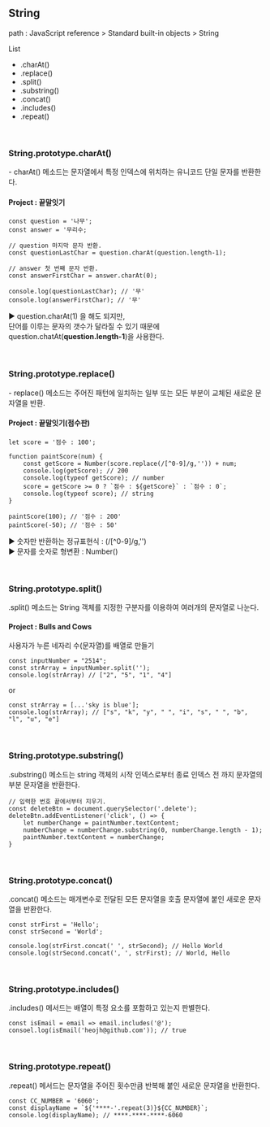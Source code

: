 String
-
path : JavaScript reference > Standard built-in objects > String <br />

List
- .charAt()
- .replace()
- .split()
- .substring()
- .concat()
- .includes()
- .repeat()

<br>

<h3>String.prototype.charAt()</h3>
- charAt() 메소드는 문자열에서 특정 인덱스에 위치하는 유니코드 단일 문자를 반환한다.<br>

<h4>Project : 끝말잇기</h4>

```
const question = '나무';
const answer = '무리수;

// question 마지막 문자 반환.
const questionLastChar = question.charAt(question.length-1);

// answer 첫 번째 문자 반환.
const answerFirstChar = answer.charAt(0);

console.log(questionLastChar); // '무'
console.log(answerFirstChar); // '무'
```
▶ question.charAt(1) 을 해도 되지만,<br>
단어를 이루는 문자의 갯수가 달라질 수 있기 때문에 question.chatAt(**question.length-1**)을 사용한다.

<br>

<h3>String.prototype.replace()</h3>
- replace() 메소드는 주어진 패턴에 일치하는 일부 또는 모든 부분이 교체된 새로운 문자열을 반환.<br>

<h4>Project : 끝말잇기(점수판)</h4>

```
let score = '점수 : 100';

function paintScore(num) {
    const getScore = Number(score.replace(/[^0-9]/g,'')) + num;
    console.log(getScore); // 200
    console.log(typeof getScore); // number
    score = getScore >= 0 ? `점수 : ${getScore}` : `점수 : 0`;
    console.log(typeof score); // string
}

paintScore(100); // '점수 : 200'
paintScore(-50); // '점수 : 50'
```
▶ 숫자만 반환하는 정규표현식 : (/[^0-9]/g,'')<br>
▶ 문자를 숫자로 형변환 : Number()

<br />

<h3>String.prototype.split()</h3>
.split() 메소드는 String 객체를 지정한 구분자를 이용하여 여러개의 문자열로 나눈다. <br />

<h4>Project : Bulls and Cows</h4>
사용자가 누른 네자리 수(문자열)를 배열로 만들기 <br />

```
const inputNumber = "2514";
const strArray = inputNumber.split('');
console.log(strArray) // ["2", "5", "1", "4"]
```
or

```
const strArray = [...'sky is blue'];        
console.log(strArray); // ["s", "k", "y", " ", "i", "s", " ", "b", "l", "u", "e"]
```

<br />

<h3>String.prototype.substring()</h3>
.substring() 메소드는 string 객체의 시작 인덱스로부터 종료 인덱스 전 까지 문자열의 부분 문자열을 반환한다. <br />

```
// 입력한 번호 끝에서부터 지우기.
const deleteBtn = document.querySelector('.delete');
deleteBtn.addEventListener('click', () => {
	let numberChange = paintNumber.textContent;
	numberChange = numberChange.substring(0, numberChange.length - 1);
	paintNumber.textContent = numberChange;
}
```

<br />

<h3>String.prototype.concat()</h3>
.concat() 메소드는 매개변수로 전달된 모든 문자열을 호출 문자열에 붙인 새로운 문자열을 반환한다. <br />

```
const strFirst = 'Hello';
const strSecond = 'World';

console.log(strFirst.concat(' ', strSecond); // Hello World
console.log(strSecond.concat(', ', strFirst); // World, Hello
```

<br />

<h3>String.prototype.includes()</h3>
.includes() 메서드는 배열이 특정 요소를 포함하고 있는지 판별한다.

```
const isEmail = email => email.includes('@');
consoel.log(isEmail('heojh@github.com')); // true
```

<br />

<h3>String.prototype.repeat()</h3>
.repeat() 메서드는 문자열을 주어진 횟수만큼 반복해 붙인 새로운 문자열을 반환한다.

```
const CC_NUMBER = '6060';
const displayName = `${'****-'.repeat(3)}${CC_NUMBER}`;
console.log(displayName); // ****-****-****-6060
```
